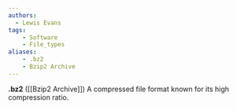 ```yaml
---
authors:
  - Lewis Evans
tags:
    - Software
    - File_types
aliases:
    - .bz2
    - Bzip2 Archive
---
```

**.bz2** ([[Bzip2 Archive]]) A compressed file format known for its high compression ratio.
